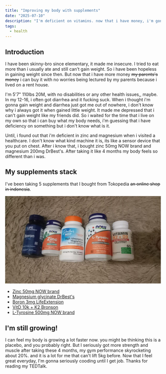 ```yaml
---
title: "Improving my body with supplements"
date: "2025-07-10"
description: "I'm deficient on vitamins. now that i have money, i'm gonna maxxing my genetics can offer."
tags:
  - health
---
```


## Introduction

I have been skinny-bro since elementary, it made me insecure. I tried to eat more than i usually ate and still can't gain weight. So i have been hopeless in gaining weight since then. But now that i have more money ~~my parents's money~~ i can buy it with no worries being lectured by my parents because i lived on a rent house.

I'm 5'7" 110lbs 20M, with no disabilities or any other health issues,, maybe. In my 12-16, i often got diarrhea and it fucking suck. When i thought i'm gonna gain weight and diarrhea just got me out of nowhere, i don't know why i always got it when gained little weight. It made me depressed that i can't gain weight like my friends did. So i waited for the time that i live on my own so that i can buy what my body needs, i'm guessing that i have deficiency on something but i don't know what is it.

Until, i found out that i'm deficient in zinc and magnesium when i visited a healthcare. I don't know what kind machine it is, its like a sensor device that you put on chest. After i know that, i bought zinc 50mg NOW brand and magnesium 200mg DrBest's. After taking it like 4 months my body feels so different than i was.

## My supplements stack

I've been taking 5 supplements that I bought from Tokopedia ~~an online shop in indonesia~~.

 ![](images/mystack.png)

- [Zinc 50mg NOW brand](https://tk.tokopedia.com/ZSBHDf8UK/)
- [Magnesium glycinate DrBest's](https://tk.tokopedia.com/ZSBHDuwDM/)
- [Boron 3mg LifeExtension](https://tk.tokopedia.com/ZSBHDXyqM/)
- [VitD 10k + K2 Bronson](https://tk.tokopedia.com/ZSBHDuxb5/)
- [L-Tyrosine 500mg NOW brand](https://tk.tokopedia.com/ZSBHDS7h6/)

## I'm still growing!

I can feel my body is growing a lot faster now. you might be thinking this is a placebo, and you probably right. But I seriously got more
strength and muscle after taking these 4 months, my gym performance skyrocketing about 20%. and it is a lot for me that can't lift 5kg before.
Now that I feel great everyday, I'm gonna seriously cooding until I get job. Thanks for reading my TEDTalk.
